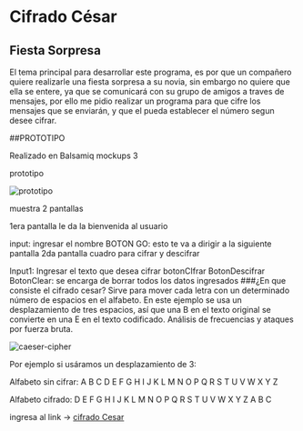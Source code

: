 ﻿# Cifrado César

## Fiesta Sorpresa

El tema principal para desarrollar este programa, es por que un compañero quiere realizarle una fiesta sorpresa a su novia, sin embargo no quiere que ella se entere, ya que se comunicará con su grupo de amigos a traves de mensajes, por ello me pidio realizar un programa para que cifre los mensajes que se enviarán, y que el pueda establecer el número segun desee cifrar.

##PROTOTIPO

Realizado en Balsamiq mockups 3

prototipo

![prototipo](https://lh3.googleusercontent.com/-S7IvcOq4MQ8/WxHOcmIvvZI/AAAAAAAAAq8/QrQTHtxFPBkt3iBwSjuVhzmGEBVk-vxNgCJoC/w530-h224-n-rw/prototipo.jpg.jpg)

muestra 2 pantallas

1era pantalla le da la bienvenida al usuario

input: ingresar el nombre
BOTON GO: esto te va a dirigir a la siguiente pantalla
2da pantalla cuadro para cifrar y descifrar

Input1: Ingresar el texto que desea cifrar
botonCIfrar
BotonDescifrar
BotonClear: se encarga de borrar todos los datos ingresados ###¿En que consiste el cifrado cesar?
Sirve para mover cada letra con un determinado número de espacios en el alfabeto. En este ejemplo se usa un desplazamiento de tres espacios, así que una B en el texto original se convierte en una E en el texto codificado. Análisis de frecuencias y ataques por fuerza bruta.


![caeser-cipher](http://4.bp.blogspot.com/-UakQPeRi7fw/T8g6ppT1gAI/AAAAAAAAAEg/YMZ9pj-0d_w/s1600/cifrador_cesar+copia.png)

Por ejemplo si usáramos un desplazamiento de 3:

Alfabeto sin cifrar: A B C D E F G H I J K L M N O P Q R S T U V W X Y Z

Alfabeto cifrado: D E F G H I J K L M N O P Q R S T U V W X Y Z A B C


ingresa al link -> [cifrado Cesar](https://aybaneze.github.io/lim-2018-05-bc-core-pm-cipher/src/)


